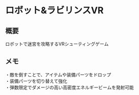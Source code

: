 # ロボット&ラビリンスVR

## 概要
ロボットで迷宮を攻略するVRシューティングゲーム

## メモ
・敵を倒すことで、アイテムや装備パーツをドロップ<br>
・装備パーツを切り替えて強化<br>
・弾数限定でダメージの高い高密度エネルギービームを発射可能
